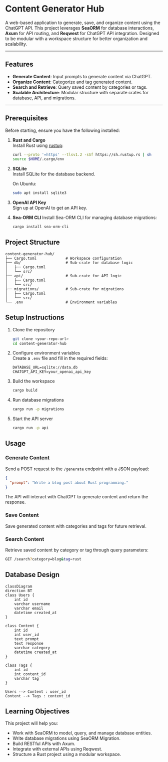# Content Generator Hub

A web-based application to generate, save, and organize content using the ChatGPT API. This project leverages **SeaORM** for database interactions, **Axum** for API routing, and **Reqwest** for ChatGPT API integration. Designed to be modular with a workspace structure for better organization and scalability.

---

## Features

- **Generate Content**: Input prompts to generate content via ChatGPT.
- **Organize Content**: Categorize and tag generated content.
- **Search and Retrieve**: Query saved content by categories or tags.
- **Scalable Architecture**: Modular structure with separate crates for database, API, and migrations.

---

## Prerequisites

Before starting, ensure you have the following installed:

1. **Rust and Cargo**  
   Install Rust using [rustup](https://rustup.rs/):  
   ```bash
   curl --proto '=https' --tlsv1.2 -sSf https://sh.rustup.rs | sh
   source $HOME/.cargo/env
   ```

2. **SQLite**  
   Install SQLite for the database backend.
   
   On Ubuntu:
   ```bash
   sudo apt install sqlite3
   ```

3. **OpenAI API Key**  
   Sign up at OpenAI to get an API key.

4. **Sea-ORM CLI** 
   Install Sea-ORM CLI for managing database migrations:  
   ```bash
   cargo install sea-orm-cli
   ```
   

## Project Structure

```
content-generator-hub/
├── Cargo.toml             # Workspace configuration
├── db/                    # Sub-crate for database logic
│   ├── Cargo.toml
│   └── src/
├── api/                   # Sub-crate for API logic
│   ├── Cargo.toml
│   └── src/
├── migrations/            # Sub-crate for migrations
│   ├── Cargo.toml
│   └── src/
└── .env                   # Environment variables
```

## Setup Instructions

1. Clone the repository
   ```bash
   git clone <your-repo-url>
   cd content-generator-hub
   ```

2. Configure environment variables  
   Create a `.env` file and fill in the required fields:
   ```
   DATABASE_URL=sqlite://data.db
   CHATGPT_API_KEY=your_openai_api_key
   ```

3. Build the workspace
   ```bash
   cargo build
   ```

4. Run database migrations
   ```bash
   cargo run -p migrations
   ```

5. Start the API server
   ```bash
   cargo run -p api
   ```

## Usage

### Generate Content
Send a POST request to the `/generate` endpoint with a JSON payload:
```json
{
  "prompt": "Write a blog post about Rust programming."
}
```
The API will interact with ChatGPT to generate content and return the response.

### Save Content
Save generated content with categories and tags for future retrieval.

### Search Content
Retrieve saved content by category or tag through query parameters:
```bash
GET /search?category=blog&tag=rust
```

## Database Design
```mermaid
classDiagram
direction BT
class Users {
    int id
    varchar username
    varchar email
    datetime created_at
}

class Content {
    int id
    int user_id
    text prompt
    text response
    varchar category
    datetime created_at
}

class Tags {
    int id
    int content_id
    varchar tag
}

Users --> Content : user_id
Content --> Tags : content_id
```

## Learning Objectives

This project will help you:
- Work with SeaORM to model, query, and manage database entities.
- Write database migrations using SeaORM Migration.
- Build RESTful APIs with Axum.
- Integrate with external APIs using Reqwest.
- Structure a Rust project using a modular workspace.

